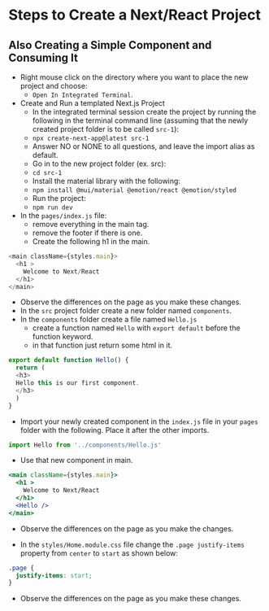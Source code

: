 # Steps to Create a Next/React Project

## Also Creating a Simple Component and Consuming It

- Right mouse click on the directory where you want to place the new project and choose:
  - `Open In Integrated Terminal`.
- Create and Run a templated Next.js Project
  - In the integrated terminal session create the project by running the following in the terminal command line (assuming that the newly created project folder is to be called `src-1`):
  - `npx create-next-app@latest src-1`
  - Answer NO or NONE to all questions, and leave the import alias as default.
  - Go in to the new project folder (ex. src):
  - `cd src-1`
  - Install the material library with the following:
  - `npm install @mui/material @emotion/react @emotion/styled`
  - Run the project:
  - `npm run dev`
- In the `pages/index.js` file:
  - remove everything in the main tag.
  - remove the footer if there is one.
  - Create the following h1 in the main.

```js
<main className={styles.main}>
  <h1 >
    Welcome to Next/React
  </h1>
</main>
```

- Observe the differences on the page as you make these changes.
- In the `src` project folder create a new folder named `components`.
- In the `components` folder create a file named `Hello.js`
  - create a function named `Hello` with `export default` before the function keyword.
  - in that function just return some html in it.

```js
export default function Hello() {
  return (
  <h3>
  Hello this is our first component.
  </h3>
  )
}
```

- Import your newly created component in the `index.js` file in your `pages` folder with the following. Place it after the other imports.

```js
import Hello from '../components/Hello.js'
```

- Use that new component in main.

```jsx
<main className={styles.main}>
  <h1 >
    Welcome to Next/React
  </h1>
  <Hello />
</main>
```

- Observe the differences on the page as you make the changes.

- In the `styles/Home.module.css` file change the `.page justify-items` property from `center` to `start` as shown below:

```css
.page {
  justify-items: start;
}
```

- Observe the differences on the page as you make these changes.
